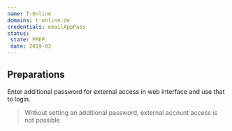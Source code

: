 ```yaml
---
name: T-Online
domains: t-online.de
credentials: emailAppPass
status:
 state: PREP
 date: 2019-03
---
```



## Preparations
Enter additional password for external access in web interface and use that to login.

> Without setting an additional password, external account access is not possible